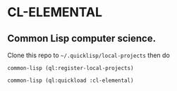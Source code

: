 # CL-ELEMENTAL

## Common Lisp computer science.

Clone this repo to ```~/.quicklisp/local-projects``` then do

```common-lisp (ql:register-local-projects)```

```common-lisp (ql:quickload :cl-elemental)```


